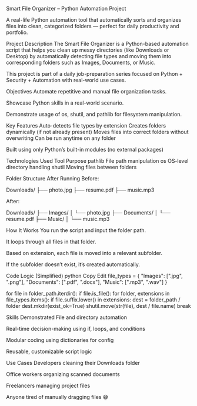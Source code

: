 Smart File Organizer – Python Automation Project

A real-life Python automation tool that automatically sorts and organizes files into clean, categorized folders — perfect for daily productivity and portfolio.

 Project Description
The Smart File Organizer is a Python-based automation script that helps you clean up messy directories (like Downloads or Desktop) by 
automatically detecting file types and moving them into corresponding folders such as Images, Documents, or Music.

This project is part of a daily job-preparation series focused on Python + Security + Automation with real-world use cases.

Objectives
Automate repetitive and manual file organization tasks.

Showcase Python skills in a real-world scenario.

Demonstrate usage of os, shutil, and pathlib for filesystem manipulation.

Key Features
Auto-detects file types by extension
Creates folders dynamically (if not already present)
Moves files into correct folders without overwriting
Can be run anytime on any folder

Built using only Python’s built-in modules (no external packages)

Technologies Used
Tool	Purpose
pathlib	File path manipulation
os	OS-level directory handling
shutil	Moving files between folders

Folder Structure After Running
Before:

Downloads/
├── photo.jpg
├── resume.pdf
├── music.mp3

After:

Downloads/
├── Images/
│   └── photo.jpg
├── Documents/
│   └── resume.pdf
├── Music/
│   └── music.mp3

How It Works
You run the script and input the folder path.

It loops through all files in that folder.

Based on extension, each file is moved into a relevant subfolder.

If the subfolder doesn’t exist, it’s created automatically.

 Code Logic (Simplified)
python
Copy
Edit
file_types = {
    "Images": [".jpg", ".png"],
    "Documents": [".pdf", ".docx"],
    "Music": [".mp3", ".wav"]
}

for file in folder_path.iterdir():
    if file.is_file():
        for folder, extensions in file_types.items():
            if file.suffix.lower() in extensions:
                dest = folder_path / folder
                dest.mkdir(exist_ok=True)
                shutil.move(str(file), dest / file.name)
                break

                
Skills Demonstrated
File and directory automation

Real-time decision-making using if, loops, and conditions

Modular coding using dictionaries for config

Reusable, customizable script logic



 Use Cases
Developers cleaning their Downloads folder

Office workers organizing scanned documents

Freelancers managing project files

Anyone tired of manually dragging files 😅









